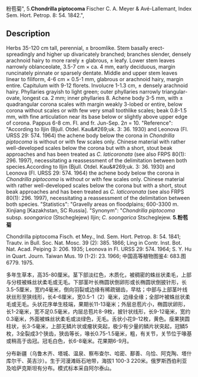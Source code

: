 粉苞菊",
5.**Chondrilla piptocoma** Fischer C. A. Meyer & Avé-Lallemant, Index Sem. Hort. Petrop. 8: 54. 1842.",

## Description
Herbs 35-120 cm tall, perennial, ± broomlike. Stem basally erect-spreadingly and higher up divaricately branched; branches slender, densely arachnoid hairy to more rarely ± glabrous, ± leafy. Lower stem leaves narrowly oblanceolate, 3.5-7 cm × ca. 4 mm, early deciduous, margin runcinately pinnate or sparsely dentate. Middle and upper stem leaves linear to filiform, 4-6 cm × 0.5-1 mm, glabrous or arachnoid hairy, margin entire. Capitulum with 9-12 florets. Involucre 1-1.3 cm, ± densely arachnoid hairy. Phyllaries grayish to light green; outer phyllaries narrowly triangular-ovate, longest ca. 2 mm; inner phyllaries 8. Achene body 3-5 mm, with ± quadrangular corona scales with margin weakly 3-lobed or entire, below corona without scales or with few very small toothlike scales; beak 0.8-1.5 mm, with fine articulation near its base below or slightly above upper edge of corona. Pappus 6-8 cm. Fl. and fr. Jun-Sep. 2*n* = 10.
  "Reference": "According to Iljin (Bjull. Otdel. Kau&amp;#269;uk. 3: 36. 1930) and Leonova (Fl. URSS 29: 574. 1964) the achene body below the corona in *Chondrilla piptocoma* is without or with few scales only. Chinese material with rather well-developed scales below the corona but with a short, stout beak approaches and has been treated as *C. laticoronata* (see also FRPS 80(1): 296. 1997), necessitating a reassessment of the delimitation between both species.According to Iljin (Bjull. Otdel. Kau&amp;#269;uk. 3: 36. 1930) and Leonova (Fl. URSS 29: 574. 1964) the achene body below the corona in *Chondrilla piptocoma* is without or with few scales only. Chinese material with rather well-developed scales below the corona but with a short, stout beak approaches and has been treated as *C. laticoronata* (see also FRPS 80(1): 296. 1997), necessitating a reassessment of the delimitation between both species.
  "Statistics": "Gravelly areas on floodplains; 600-3300 m. Xinjiang [Kazakhstan, SC Russia].
  "Synonym": "*Chondrilla piptocoma* subsp. *soongarica* (Stscheglejew) Iljin; *C. soongarica* Stscheglejew.
**5.粉苞菊**

Chondrilla piptocoma Fisch. et Mey., Ind. Sem. Hort. Petrop. 8: 54. 1841; Trautv. in Bull. Soc. Nat. Mosc. 39 (2): 385. 1866; Ling in Contr. Inst. Bot. Nat. Acad. Peiping 3: 206. 1935; Leonova in Fl. URSS 29: 574. 1964; S. Y. Hu in Quart. Journ. Taiwan Mus. 19 (1-2): 23. 1966; 中国高等植物图鉴4: 683.图6779. 1975.

多年生草本，高35-80厘米。茎下部淡红色，木质化，被稠密的蛛丝状柔毛，上部与分枝被蛛丝状柔毛或无毛。下部茎叶长椭圆状倒卵形或长椭圆状倒披针形，长3.5-5厘米，宽约4毫米，倒向羽裂或边缘有稀疏锯齿，早枯；中部与上部茎叶线状丝形至狭线形，长4-6厘米，宽0.5-1（2）毫米，边缘全缘；全部叶被蛛丝状柔毛或无毛。头状花序单生枝端，果期长11-13毫米；外层总苞片小，椭圆状卵形，长1-2毫米，宽不足0.5毫米，内层总苞片8-9枚，披针状线形，长9-12毫米，宽约0.3毫米，外面被蛛丝状柔毛或淡绿色，无毛。舌状小花9-12枚，黄色。瘦果狭圆柱状，长3-5毫米，上部无鳞片状或瘤状突起，极少有少量的鳞片状突起，冠鳞5枚，3全裂成3个狭齿，狭齿等长，喙长0.75-1.5毫米，粗，有关节，关节位于喙基或稍高于齿冠。冠毛白色，长6-8毫米。花果期6-9月。

分布新疆（乌鲁木齐、塔城、温泉、察布查尔、哈密、鄯善、乌恰、阿克陶、塔什库尔干、英吉沙）。生于河漫滩砾石地带，海拔1 100-3 220米。俄罗斯西伯利亚及哈萨克斯坦有分布。模式标本采自阿尔泰山。
